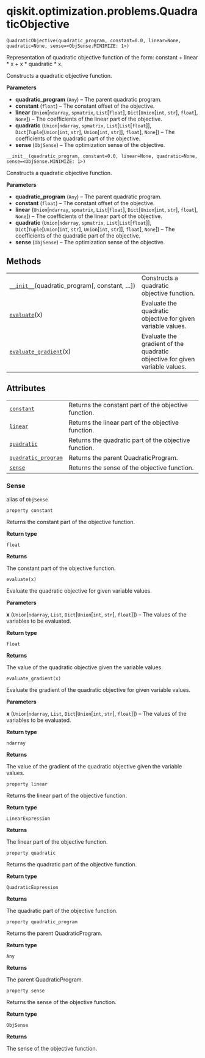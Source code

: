 # qiskit.optimization.problems.QuadraticObjective



`QuadraticObjective(quadratic_program, constant=0.0, linear=None, quadratic=None, sense=<ObjSense.MINIMIZE: 1>)`

Representation of quadratic objective function of the form: constant + linear \* x + x \* quadratic \* x.

Constructs a quadratic objective function.

**Parameters**

*   **quadratic\_program** (`Any`) – The parent quadratic program.
*   **constant** (`float`) – The constant offset of the objective.
*   **linear** (`Union`\[`ndarray`, `spmatrix`, `List`\[`float`], `Dict`\[`Union`\[`int`, `str`], `float`], `None`]) – The coefficients of the linear part of the objective.
*   **quadratic** (`Union`\[`ndarray`, `spmatrix`, `List`\[`List`\[`float`]], `Dict`\[`Tuple`\[`Union`\[`int`, `str`], `Union`\[`int`, `str`]], `float`], `None`]) – The coefficients of the quadratic part of the objective.
*   **sense** (`ObjSense`) – The optimization sense of the objective.



`__init__(quadratic_program, constant=0.0, linear=None, quadratic=None, sense=<ObjSense.MINIMIZE: 1>)`

Constructs a quadratic objective function.

**Parameters**

*   **quadratic\_program** (`Any`) – The parent quadratic program.
*   **constant** (`float`) – The constant offset of the objective.
*   **linear** (`Union`\[`ndarray`, `spmatrix`, `List`\[`float`], `Dict`\[`Union`\[`int`, `str`], `float`], `None`]) – The coefficients of the linear part of the objective.
*   **quadratic** (`Union`\[`ndarray`, `spmatrix`, `List`\[`List`\[`float`]], `Dict`\[`Tuple`\[`Union`\[`int`, `str`], `Union`\[`int`, `str`]], `float`], `None`]) – The coefficients of the quadratic part of the objective.
*   **sense** (`ObjSense`) – The optimization sense of the objective.

## Methods

|                                                                                                                                                                        |                                                                             |
| ---------------------------------------------------------------------------------------------------------------------------------------------------------------------- | --------------------------------------------------------------------------- |
| [`__init__`](#qiskit.optimization.problems.QuadraticObjective.__init__ "qiskit.optimization.problems.QuadraticObjective.__init__")(quadratic\_program\[, constant, …]) | Constructs a quadratic objective function.                                  |
| [`evaluate`](#qiskit.optimization.problems.QuadraticObjective.evaluate "qiskit.optimization.problems.QuadraticObjective.evaluate")(x)                                  | Evaluate the quadratic objective for given variable values.                 |
| [`evaluate_gradient`](#qiskit.optimization.problems.QuadraticObjective.evaluate_gradient "qiskit.optimization.problems.QuadraticObjective.evaluate_gradient")(x)       | Evaluate the gradient of the quadratic objective for given variable values. |

## Attributes

|                                                                                                                                                               |                                                       |
| ------------------------------------------------------------------------------------------------------------------------------------------------------------- | ----------------------------------------------------- |
| [`constant`](#qiskit.optimization.problems.QuadraticObjective.constant "qiskit.optimization.problems.QuadraticObjective.constant")                            | Returns the constant part of the objective function.  |
| [`linear`](#qiskit.optimization.problems.QuadraticObjective.linear "qiskit.optimization.problems.QuadraticObjective.linear")                                  | Returns the linear part of the objective function.    |
| [`quadratic`](#qiskit.optimization.problems.QuadraticObjective.quadratic "qiskit.optimization.problems.QuadraticObjective.quadratic")                         | Returns the quadratic part of the objective function. |
| [`quadratic_program`](#qiskit.optimization.problems.QuadraticObjective.quadratic_program "qiskit.optimization.problems.QuadraticObjective.quadratic_program") | Returns the parent QuadraticProgram.                  |
| [`sense`](#qiskit.optimization.problems.QuadraticObjective.sense "qiskit.optimization.problems.QuadraticObjective.sense")                                     | Returns the sense of the objective function.          |



### Sense

alias of `ObjSense`



`property constant`

Returns the constant part of the objective function.

**Return type**

`float`

**Returns**

The constant part of the objective function.



`evaluate(x)`

Evaluate the quadratic objective for given variable values.

**Parameters**

**x** (`Union`\[`ndarray`, `List`, `Dict`\[`Union`\[`int`, `str`], `float`]]) – The values of the variables to be evaluated.

**Return type**

`float`

**Returns**

The value of the quadratic objective given the variable values.



`evaluate_gradient(x)`

Evaluate the gradient of the quadratic objective for given variable values.

**Parameters**

**x** (`Union`\[`ndarray`, `List`, `Dict`\[`Union`\[`int`, `str`], `float`]]) – The values of the variables to be evaluated.

**Return type**

`ndarray`

**Returns**

The value of the gradient of the quadratic objective given the variable values.



`property linear`

Returns the linear part of the objective function.

**Return type**

`LinearExpression`

**Returns**

The linear part of the objective function.



`property quadratic`

Returns the quadratic part of the objective function.

**Return type**

`QuadraticExpression`

**Returns**

The quadratic part of the objective function.



`property quadratic_program`

Returns the parent QuadraticProgram.

**Return type**

`Any`

**Returns**

The parent QuadraticProgram.



`property sense`

Returns the sense of the objective function.

**Return type**

`ObjSense`

**Returns**

The sense of the objective function.
